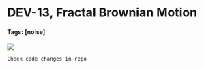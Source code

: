 # DEV-13, Fractal Brownian Motion
#### Tags: [noise]

![](../images/DEV-13/DEV-13-A.png)

    Check code changes in repo